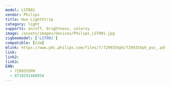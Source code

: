```yaml
---
model: LST001
vendor: Philips
title: Hue LightStrip
category: light
supports: on/off, brightness, colorxy
image: /assets/images/devices/Philips_LST001.jpg
zigbeemodel: ['LST001']
compatible: [z2m]
mlink: https://www.p4c.philips.com/files/7/7299355ph/7299355ph_pss_.pdf
link: 
link2: 
link3: 
EAN: 
  - 7299355PH
  - 8718291488934
---
```

